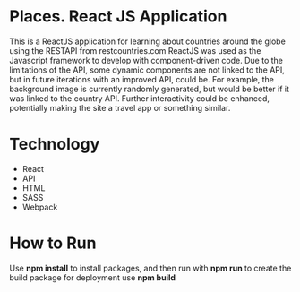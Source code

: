﻿# Places. React JS Application

This is a ReactJS application for learning about countries around the globe using the RESTAPI from restcountries.com ReactJS was used as the Javascript framework to develop with component-driven code. Due to the limitations of the API, some dynamic components are not linked to the API, but in future iterations with an improved API, could be. For example, the background image is currently randomly generated, but would be better if it was linked to the country API. Further interactivity could be enhanced, potentially making the site a travel app or something similar.

# Technology

- React
- API
- HTML
- SASS
- Webpack

# How to Run

Use **npm install** to install packages, and then run with **npm run** to create the build package for deployment use **npm build**




